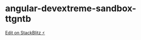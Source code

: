 # angular-devextreme-sandbox-ttgntb

[Edit on StackBlitz ⚡️](https://stackblitz.com/edit/angular-devextreme-sandbox-ttgntb)